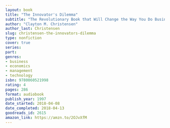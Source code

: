 ```yaml
---
layout: book
title: "The Innovator's Dilemma"
subtitle: "The Revolutionary Book that Will Change the Way You Do Business"
author: "Clayton M. Christensen"
author_last: Christensen
slug: christensen-the-innovators-dilemma
type: nonfiction
cover: true
series: 
part: 
genres:
- business
- economics
- management
- technology
isbn: 9780060521998
rating: 4
pages: 286
format: audiobook
publish_year: 1997
date_started: 2018-04-08
date_completed: 2018-04-13
goodreads_id: 2615
amazon_link: https://amzn.to/2OJvXfM
---
```

